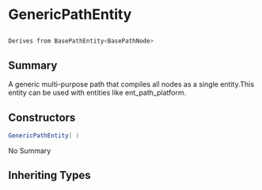 # GenericPathEntity

## 
```c#
Derives from BasePathEntity<BasePathNode>
```

## Summary

A generic multi-purpose path that compiles all nodes as a single entity.This entity can be used with entities like ent_path_platform.
## Constructors

```c#
GenericPathEntity( ) 
```
No Summary
## Inheriting Types

